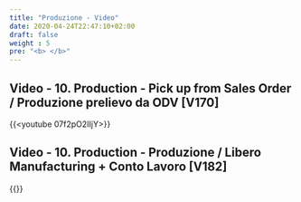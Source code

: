 ```yaml
---
title: "Produzione - Video"
date: 2020-04-24T22:47:10+02:00
draft: false
weight : 5
pre: "<b> </b>"
--- 
```


## Video - 10. Production - Pick up from Sales Order / Produzione prelievo da ODV [V170]
{{<youtube 07f2pO2IIjY>}}

## Video - 10. Production - Produzione  / Libero Manufacturing + Conto Lavoro [V182]
{{<youtube hfsa-a-2Q00>}}
